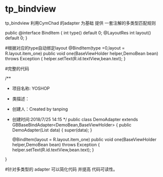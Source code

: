 # tp_bindview
tp_bindview
利用CymChad 的adapter 为基础 提供 一套注解的多类型匹配规则

public @interface BindItem {
    int  type() default 0;
    @LayoutRes int layout() default 0;
}

#根据对应的type自动绑定layout
 @BindItem(type =0,layout = R.layout.item_one)
    public void one(BaseViewHolder helper,DemoBean bean) throws Exception {
        helper.setText(R.id.textView,bean.text);
 }
 
 #完整的代码
 
/**
 * 项目名称: YOSHOP
 * 类描述：
 * 创建人：Created by tanping
 * 创建时间:2018/7/25 14:15
 */
public class DemoAdapter extends GBBaseBindAdapter<DemoBean,BaseViewHolder> {
    public DemoAdapter(List<DemoBean> data) {
        super(data);
    }

    @BindItem(layout = R.layout.item_one)
    public void one(BaseViewHolder helper,DemoBean bean) throws Exception {
        helper.setText(R.id.textView,bean.text);
    }

}

#针对多类型的 adapter 可以简化代码 并提高 代码可读性。

